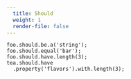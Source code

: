 ```yaml
---
  title: Should
  weight: 1
  render-file: false
---
```


    foo.should.be.a('string');
    foo.should.equal('bar');
    foo.should.have.length(3);
    tea.should.have
      .property('flavors').with.length(3);
